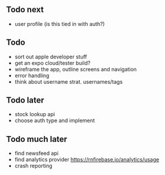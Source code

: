 ## Todo next

- user profile (is this tied in with auth?)

## Todo

- sort out apple developer stuff
- get an expo cloud/tester build?
- wireframe the app, outline screens and navigation
- error handling
- think about username strat. usernames/tags

## Todo later

- stock lookup api
- choose auth type and implement

## Todo much later

- find newsfeed api
- find analytics provider
  https://rnfirebase.io/analytics/usage
- crash reporting
